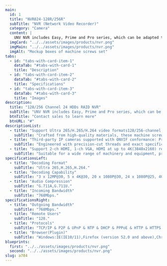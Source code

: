 ```yaml
---
main:
  id: 1
  title: "NVR824-128R/256R"
  subTitle: "NVR (Network Video Recorder)"
  category: "Camera"
  content: |
    UNV NVR includes Easy, Prime and Pro series, which can be adapted to different application scenarios. UNV NVR has high quality genes to ensure the reliability of devices and the whole system, focusing on user experience to simplify every operation process..
  imgCard: "../../assets/images/products/nvr.png"
  imgMain: "../../assets/images/products/nvr.png"
  imgAlt: "Mockup boxes of machine screws set"
tabs:
  - id: "tabs-with-card-item-1"
    dataTab: "#tabs-with-card-1"
    title: "Description"
  - id: "tabs-with-card-item-2"
    dataTab: "#tabs-with-card-2"
    title: "Specifications"
  - id: "tabs-with-card-item-3"
    dataTab: "#tabs-with-card-3"
    title: "Images"
description:
  title: "128/256 Channel 24 HDDs RAID NVR"
  subTitle: "UNV NVR includes Easy, Prime and Pro series, which can be adapted to different application scenarios. UNV NVR has high quality genes to ensure the reliability of devices and the whole system, focusing on user experience to simplify every operation process."
  btnTitle: "Contact sales to learn more"
  btnURL: "#"
descriptionList:
  - title: "Support Ultra 265/H.265/H.264 video formats128/256-channel input"
    subTitle: "Crafted from high-quality materials, these machine screws are built to withstand the rigors of industrial environments."
  - title: "Third-party IP cameras supported with ONVIF conformance: Profile S, Profile G, Profile C, Profile Q, Profile A, Profile T"
    subTitle: "Engineered with precision-cut threads and exact specifications, ensuring a tight and secure fit for every application."
  - title: "Support 2-ch HDMI, 1-ch VGA, HDMI at up to 4K(3840x2160) resolution"
    subTitle: "Suitable for a wide range of machinery and equipment, providing versatile fastening solutions for various industrial needs."
specificationsLeft:
  - title: "Decoding Format"
    subTitle: "Ultra 265,H.265,H.264."
  - title: "Decoding Capability"
    subTitle: "3 x 12MP@30, 5 x 4K@30, 20 x 1080P@30, 24 x 1080P@25, 40 x 960P@25, 45 x 720P@30, 54 x 720P@25, 96 x D1."
  - title: "Audio Compression"
    subTitle: "G.711A,G.711U."
  - title: "Incoming Bandwidth"
    subTitle: "768Mbps."
specificationsRight:
  - title: "Outgoing Bandwidth"
    subTitle: "768Mbps."
  - title: "Remote Users"
    subTitle: "128."
  - title: "Protocols"
    subTitle: "TCP/IP & P2P & UPnP & NTP & DHCP & PPPoE & HTTP & HTTPS & DNS & DDNS & SNMP & SMTP & NFS & RTSP & 802.1x & IPV6."
  - title: "Browser(Plugin)"
    subTitle: "Windows:IE(IE10/11),Firefox (version 52.0 and above),Chrome(version 45 and above),Edge(version 79 and above)."
blueprints:
  first: "../../assets/images/products/nvr.png"
  second: "../../assets/images/products/nvr.png"
slug: a784    
---
```

